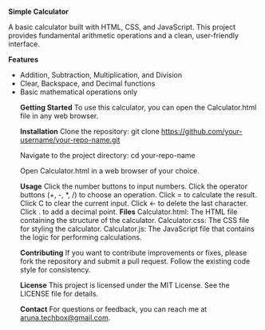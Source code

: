 <b>Simple Calculator</b>

A basic calculator built with HTML, CSS, and JavaScript. This project provides fundamental arithmetic operations and a clean, user-friendly interface.

<b>Features</b>
<ul>
<li>Addition, Subtraction, Multiplication, and Division</li>
<li>Clear, Backspace, and Decimal functions</li>
<li>Basic mathematical operations only</li>
</u>

<b>Getting Started</b>
To use this calculator, you can open the Calculator.html file in any web browser.

<b>Installation</b>
Clone the repository:
git clone https://github.com/your-username/your-repo-name.git

Navigate to the project directory:
cd your-repo-name

Open Calculator.html in a web browser of your choice.

<b>Usage</b>
Click the number buttons to input numbers.
Click the operator buttons (+, -, *, /) to choose an operation.
Click = to calculate the result.
Click C to clear the current input.
Click ← to delete the last character.
Click . to add a decimal point.
<b>Files</b>
Calculator.html: The HTML file containing the structure of the calculator.
Calculator.css: The CSS file for styling the calculator.
Calculator.js: The JavaScript file that contains the logic for performing calculations.

<b>Contributing</b>
If you want to contribute improvements or fixes, please fork the repository and submit a pull request. Follow the existing code style for consistency.

<b>License</b>
This project is licensed under the MIT License. See the LICENSE file for details.

<b>Contact</b>
For questions or feedback, you can reach me at aruna.techbox@gmail.com.